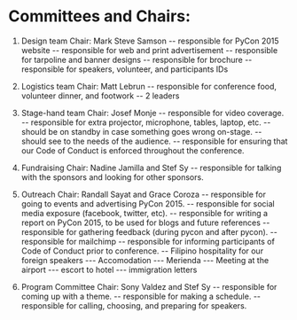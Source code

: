 Committees and Chairs:
=====================

1. Design team
Chair: Mark Steve Samson
-- responsible for PyCon 2015 website
-- responsible for web and print advertisement
-- responsible for tarpoline and banner designs
-- responsible for brochure
-- responsible for speakers, volunteer, and participants IDs

2. Logistics team
Chair: Matt Lebrun
-- responsible for conference food, volunteer dinner, and footwork
-- 2 leaders

3. Stage-hand team
Chair: Josef Monje
-- responsible for video coverage.
-- responsible for extra projector, microphone, tables, laptop, etc.
-- should be on standby in case something goes wrong on-stage.
-- should see to the needs of the audience.
-- responsible for ensuring that our Code of Conduct is enforced throughout the conference.

4. Fundraising
Chair: Nadine Jamilla and Stef Sy
-- responsible for talking with the sponsors and looking for other sponsors.

5. Outreach
Chair: Randall Sayat and Grace Coroza
-- responsible for going to events and advertising PyCon 2015.
-- responsible for social media exposure (facebook, twitter, etc).
-- responsible for writing a report on PyCon 2015, to be used for blogs and future references
-- responsible for gathering feedback (during pycon and after pycon).
-- responsible for mailchimp
-- responsible for informing participants of Code of Conduct prior to conference.
-- Filipino hospitality for our foreign speakers 
--- Accomodation
--- Merienda
--- Meeting at the airport
--- escort to hotel
--- immigration letters

6. Program Committee
Chair: Sony Valdez and Stef Sy
-- responsible for coming up with a theme.
-- responsible for making a schedule.
-- responsible for calling, choosing, and preparing for speakers.
